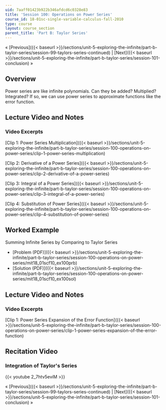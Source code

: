 ```yaml
---
uid: 7aaff01423b922b346afdcd6c0328e83
title: 'Session 100: Operations on Power Series'
course_id: 18-01sc-single-variable-calculus-fall-2010
type: course
layout: course_section
parent_title: 'Part B: Taylor Series'
---
```


« [Previous]({{< baseurl >}}/sections/unit-5-exploring-the-infinite/part-b-taylor-series/session-99-taylors-series-continued) | [Next]({{< baseurl >}}/sections/unit-5-exploring-the-infinite/part-b-taylor-series/session-101-conclusion) »

Overview
--------

Power series are like infinite polynomials. Can they be added? Multiplied? Integrated? If so, we can use power series to approximate functions like the error function.

Lecture Video and Notes
-----------------------

### Video Excerpts

[Clip 1: Power Series Multiplication]({{< baseurl >}}/sections/unit-5-exploring-the-infinite/part-b-taylor-series/session-100-operations-on-power-series/clip-1-power-series-multiplication)

[Clip 2: Derivative of a Power Series]({{< baseurl >}}/sections/unit-5-exploring-the-infinite/part-b-taylor-series/session-100-operations-on-power-series/clip-2-derivative-of-a-power-series)

[Clip 3: Integral of a Power Series]({{< baseurl >}}/sections/unit-5-exploring-the-infinite/part-b-taylor-series/session-100-operations-on-power-series/clip-3-integral-of-a-power-series)

[Clip 4: Substitution of Power Series]({{< baseurl >}}/sections/unit-5-exploring-the-infinite/part-b-taylor-series/session-100-operations-on-power-series/clip-4-substitution-of-power-series)

Worked Example
--------------

Summing Inﬁnite Series by Comparing to Taylor Series

*   [Problem (PDF)]({{< baseurl >}}/sections/unit-5-exploring-the-infinite/part-b-taylor-series/session-100-operations-on-power-series/mit18_01scf10_ex100prb)
*   [Solution (PDF)]({{< baseurl >}}/sections/unit-5-exploring-the-infinite/part-b-taylor-series/session-100-operations-on-power-series/mit18_01scf10_ex100sol)

Lecture Video and Notes
-----------------------

### Video Excerpts

[Clip 1: Power Series Expansion of the Error Function]({{< baseurl >}}/sections/unit-5-exploring-the-infinite/part-b-taylor-series/session-100-operations-on-power-series/clip-1-power-series-expansion-of-the-error-function)

Recitation Video
----------------

### Integration of Taylor's Series

{{< youtube 2_7htv5eviM >}}

« [Previous]({{< baseurl >}}/sections/unit-5-exploring-the-infinite/part-b-taylor-series/session-99-taylors-series-continued) | [Next]({{< baseurl >}}/sections/unit-5-exploring-the-infinite/part-b-taylor-series/session-101-conclusion) »